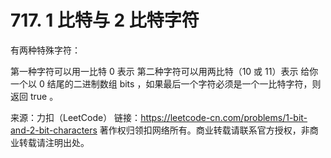 # 717. 1 比特与 2 比特字符

有两种特殊字符：

第一种字符可以用一比特 0 表示
第二种字符可以用两比特（10 或 11）表示
给你一个以 0 结尾的二进制数组 bits ，如果最后一个字符必须是一个一比特字符，则返回 true 。

来源：力扣（LeetCode）
链接：https://leetcode-cn.com/problems/1-bit-and-2-bit-characters
著作权归领扣网络所有。商业转载请联系官方授权，非商业转载请注明出处。